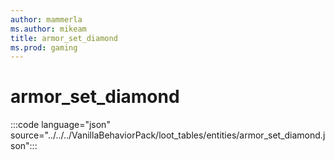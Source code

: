 ```yaml
---
author: mammerla
ms.author: mikeam
title: armor_set_diamond
ms.prod: gaming
---
```


# armor_set_diamond 

:::code language="json" source="../../../VanillaBehaviorPack/loot_tables/entities/armor_set_diamond.json":::